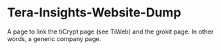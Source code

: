 # Tera-Insights-Website-Dump
A page to link the tiCrypt page (see TiWeb) and the grokit page. In other words, a generic company page.

